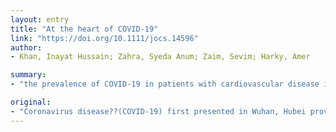 ```yaml
---
layout: entry
title: "At the heart of COVID-19"
link: "https://doi.org/10.1111/jocs.14596"
author:
- Khan, Inayat Hussain; Zahra, Syeda Anum; Zaim, Sevim; Harky, Amer

summary:
- "the prevalence of COVID-19 in patients with cardiovascular disease is under-reported. There is evidence that pre-existing cardiac disease can render individuals vulnerable. The role of angiotensin-converting enzyme 2 is well known for its cardiovascular effects. Effective anti-virals and vaccines are an area of on-going research. This review highlights recent advances in our understanding of the interaction between COVID-19 and the cardiovascular system. It is thought that the primary mechanism of underlying cardiovascular involvement is still uncertain. Coronavirus disease is formally considered a pandemic.. it has rapidly spread across the world."

original:
- "Coronavirus disease??(COVID-19) first presented in Wuhan, Hubei province, China in December 2019. Since then, it has rapidly spread across the world, and is now formally considered a pandemic. The disease does not discriminate but increasing age and the presence of comorbidities are associated with severe form of the disease and poor outcomes. Although the prevalence of COVID-19 in patients with cardiovascular disease is under-reported, there is evidence that pre-existing cardiac disease can render individuals vulnerable. It is thought that COVID-19 may have both a direct and indirect effect on the cardiovascular system; however, the primary mechanism of underlying cardiovascular involvement is still uncertain. Of particular interest is the role of angiotensin-converting enzyme 2, which is well known for its cardiovascular effects and is also considered to be important in the pathogenesis of COVID-19. With a range of different drug candidates being suggested, effective anti-virals and vaccines are an area of on-going research. While our knowledge of COVID-19 continues to rapidly expand, this review highlights recent advances in our understanding of the interaction between COVID-19 and the cardiovascular system."
---
```


